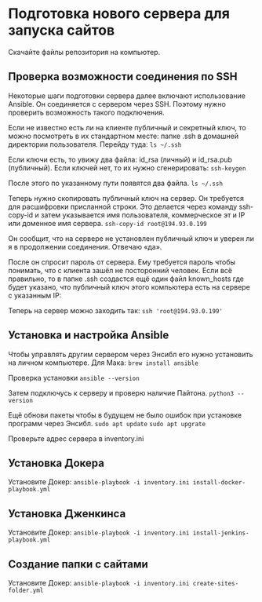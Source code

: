 # Подготовка нового сервера для запуска сайтов
Скачайте файлы репозитория на компьютер.

## Проверка возможности соединения по SSH
Некоторые шаги подготовки сервера далее включают использование Ansible. Он соединяется с сервером через SSH. Поэтому нужно проверить возможность такого подключения.

Если не известно есть ли на клиенте публичный и секретный ключ, то можно посмотреть в их стандартном месте: папке .ssh в домашней директории пользователя. Перейду туда:
```ls ~/.ssh```

Если ключи есть, то увижу два файла: id_rsa (личный) и id_rsa.pub (публичный).
Если ключей нет, то их нужно сгенерировать:
```ssh-keygen```

После этого по указанному пути появятся два файла.
```ls ~/.ssh```

Теперь нужно скопировать публичный ключ на сервер. Он требуется для расшифровки присланной строки. Это делается через команду ssh-copy-id и затем указывается имя пользователя, коммерческое эт и IP или доменное имя сервера.
```ssh-copy-id root@194.93.0.199```

Он сообщит, что на сервере не установлен публичный ключ и уверен ли я в продолжении соединения. Отвечаю «да».

После он спросит пароль от сервера. Ему требуется пароль чтобы понимать, что с клиента зашёл не посторонний человек. Если всё правильно, то в папке .ssh создастся ещё один файл known_hosts где будет указано, что публичный ключ этого компьютера есть на сервере с указанным IP:

Теперь на сервер можно заходить так:
```ssh 'root@194.93.0.199'```

## Установка и настройка Ansible
Чтобы управлять другим сервером через Энсибл его нужно установить на личном компьютере. Для Мака:
```brew install ansible```

Проверка установки
```ansible --version```

Затем подключусь к серверу и проверю наличие Пайтона.
```python3 --version```

Ещё обнови пакеты чтобы в будущем не было ошибок при установке программ через Энсибл.
```sudo apt update```
```sudo apt upgrate```

Проверьте адрес сервера в inventory.ini

## Установка Докера
Установите Докер:
```ansible-playbook -i inventory.ini install-docker-playbook.yml```

## Установка Дженкинса
Установите Докер:
```ansible-playbook -i inventory.ini install-jenkins-playbook.yml```

## Создание папки с сайтами
Установите Докер:
```ansible-playbook -i inventory.ini create-sites-folder.yml```